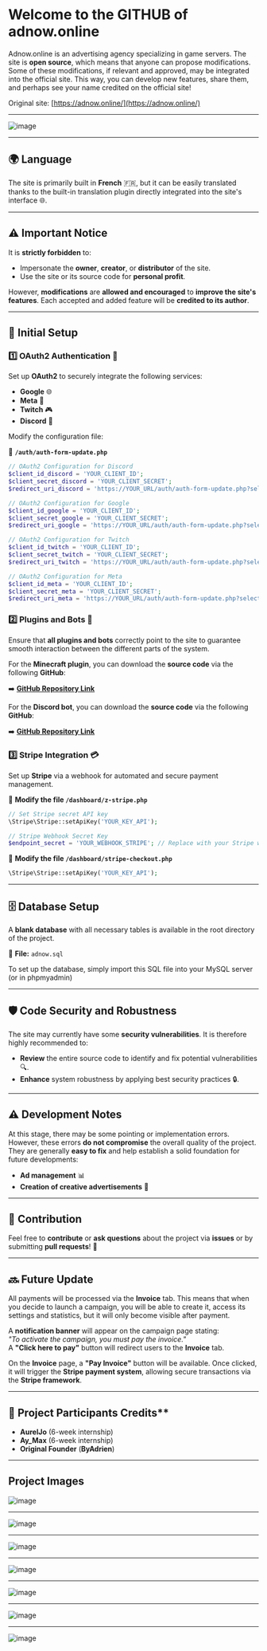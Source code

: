 # Welcome to the GITHUB of **adnow.online**

Adnow.online is an advertising agency specializing in game servers. The site is **open source**, which means that anyone can propose modifications. Some of these modifications, if relevant and approved, may be integrated into the official site. This way, you can develop new features, share them, and perhaps see your name credited on the official site!

Original site: [https://adnow.online/](https://adnow.online/)

---

![image](https://github.com/user-attachments/assets/b0f0c615-6052-44cb-baa3-f9806d5b63e8)

---

## 🌍 Language
The site is primarily built in **French** 🇫🇷, but it can be easily translated thanks to the built-in translation plugin directly integrated into the site's interface 🌐.

---

## ⚠️ Important Notice

It is **strictly forbidden** to:

- Impersonate the **owner**, **creator**, or **distributor** of the site.
- Use the site or its source code for **personal profit**.

However, **modifications** are **allowed and encouraged** to **improve the site's features**. Each accepted and added feature will be **credited to its author**.

---

## 🔧 Initial Setup

### 1️⃣ OAuth2 Authentication 🔐

Set up **OAuth2** to securely integrate the following services:

- **Google** 🌐
- **Meta** 📘
- **Twitch** 🎮
- **Discord** 💬

Modify the configuration file:

📂 **`/auth/auth-form-update.php`**

```php
// OAuth2 Configuration for Discord
$client_id_discord = 'YOUR_CLIENT_ID';
$client_secret_discord = 'YOUR_CLIENT_SECRET';
$redirect_uri_discord = 'https://YOUR_URL/auth/auth-form-update.php?selected_provider=discord';

// OAuth2 Configuration for Google
$client_id_google = 'YOUR_CLIENT_ID';
$client_secret_google = 'YOUR_CLIENT_SECRET';
$redirect_uri_google = 'https://YOUR_URL/auth/auth-form-update.php?selected_provider=google';

// OAuth2 Configuration for Twitch
$client_id_twitch = 'YOUR_CLIENT_ID';
$client_secret_twitch = 'YOUR_CLIENT_SECRET';
$redirect_uri_twitch = 'https://YOUR_URL/auth/auth-form-update.php?selected_provider=twitch';

// OAuth2 Configuration for Meta
$client_id_meta = 'YOUR_CLIENT_ID';
$client_secret_meta = 'YOUR_CLIENT_SECRET';
$redirect_uri_meta = 'https://YOUR_URL/auth/auth-form-update.php?selected_provider=meta';
```

### 2️⃣ Plugins and Bots 🤖

Ensure that **all plugins and bots** correctly point to the site to guarantee smooth interaction between the different parts of the system.

For the **Minecraft plugin**, you can download the **source code** via the following **GitHub**:

➡️ **[GitHub Repository Link](#)**

For the **Discord bot**, you can download the **source code** via the following **GitHub**:

➡️ **[GitHub Repository Link](#)**

### 3️⃣ Stripe Integration 💳

Set up **Stripe** via a webhook for automated and secure payment management.

📂 **Modify the file `/dashboard/z-stripe.php`**

```php
// Set Stripe secret API key
\Stripe\Stripe::setApiKey('YOUR_KEY_API');

// Stripe Webhook Secret Key
$endpoint_secret = 'YOUR_WEBHOOK_STRIPE'; // Replace with your Stripe webhook secret
```

📂 **Modify the file `/dashboard/stripe-checkout.php`**

```php
\Stripe\Stripe::setApiKey('YOUR_KEY_API');
```

---

## 🗄️ Database Setup

A **blank database** with all necessary tables is available in the root directory of the project.  

📂 **File:** `adnow.sql`  

To set up the database, simply import this SQL file into your MySQL server (or in phpmyadmin)

---

## 🛡️ Code Security and Robustness

The site may currently have some **security vulnerabilities**. It is therefore highly recommended to:

- **Review** the entire source code to identify and fix potential vulnerabilities 🔍.
- **Enhance** system robustness by applying best security practices 🔒.

---

## ⚠️ Development Notes

At this stage, there may be some pointing or implementation errors. However, these errors **do not compromise** the overall quality of the project. They are generally **easy to fix** and help establish a solid foundation for future developments:

- **Ad management** 📊
- **Creation of creative advertisements** 🎨

---

## 🤝 Contribution

Feel free to **contribute** or **ask questions** about the project via **issues** or by submitting **pull requests**! 🚀

---

## 🔜 Future Update

All payments will be processed via the **Invoice** tab. This means that when you decide to launch a campaign, you will be able to create it, access its settings and statistics, but it will only become visible after payment.

A **notification banner** will appear on the campaign page stating:  
*"To activate the campaign, you must pay the invoice."*  
A **"Click here to pay"** button will redirect users to the **Invoice** tab.

On the **Invoice** page, a **"Pay Invoice"** button will be available. Once clicked, it will trigger the **Stripe payment system**, allowing secure transactions via the **Stripe framework**.

---

## 🤝 Project Participants Credits**  

- **AurelJo** (6-week internship)  
- **Ay_Max** (6-week internship)  
- **Original Founder** (**ByAdrien**)

---

## Project Images

![image](https://github.com/user-attachments/assets/b0f0c615-6052-44cb-baa3-f9806d5b63e8)

---

![image](https://github.com/user-attachments/assets/51651748-65c8-417f-9b48-099817635a98)

---

![image](https://github.com/user-attachments/assets/3899a9f0-06a0-4ecc-bc11-430f7fffb690)

---

![image](https://github.com/user-attachments/assets/715bdefa-bace-4ba3-957a-b36b16b26483)

---

![image](https://github.com/user-attachments/assets/f786a044-52db-4d57-b8f9-fbde2df24287)

---

![image](https://github.com/user-attachments/assets/096d3b3f-edec-42bf-9dc5-8c5d19c40535)

---

![image](https://github.com/user-attachments/assets/9f5d784a-1674-47b8-afef-ddc40b8e9b93)
